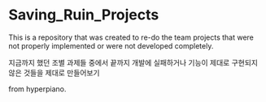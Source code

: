 # Saving_Ruin_Projects

This is a repository that was created to re-do the team projects that were not properly implemented or were not developed completely.

지금까지 했던 조별 과제들 중에서 끝까지 개발에 실패하거나 기능이 제대로 구현되지 않은 것들을 제대로 만들어보기

from hyperpiano.
